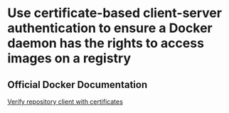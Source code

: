 # Use certificate-based client-server authentication to ensure a Docker daemon has the rights to access images on a registry

## Official Docker Documentation
[Verify repository client with certificates](https://docs.docker.com/engine/security/certificates/)  
